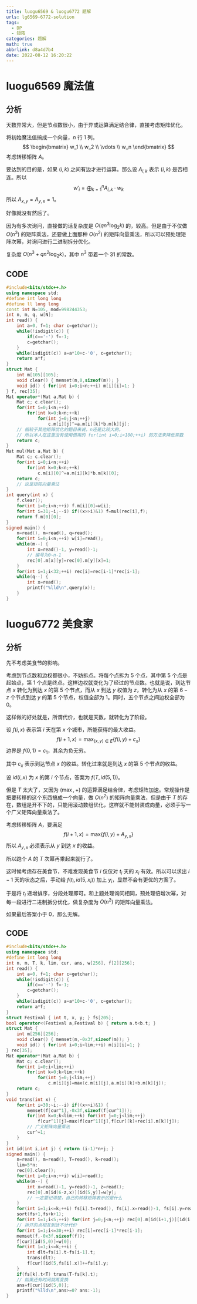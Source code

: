 ```yaml
---
title: luogu6569 & luogu6772 题解
urls: lg6569-6772-solution
tags:
  - DP
  - 矩阵
categories: 题解
math: true
abbrlink: d8a4d7b4
date: 2022-08-12 16:20:22
---
```


# luogu6569 魔法值

## 分析

天数异常大，但是节点数很小，由于异或运算满足结合律，直接考虑矩阵优化。

<!--more-->

将初始魔法值搞成一个向量，$n$ 行 $1$ 列。
$$
\begin{bmatrix}
w_1
\\
w_2
\\
\vdots
\\
w_n
\end{bmatrix}
$$
考虑转移矩阵 $A$。

要达到的目的是，如果 $(i,k)$ 之间有边才进行运算。那么设 $A_{i,k}$ 表示 $(i,k)$ 是否相连。所以
$$
w'_i = \bigoplus_{k=1}^n A_{i,k} \cdot w_k
$$
所以 $A_{x,y} = A_{y,x} = 1$。

好像就没有然后了。

因为有多次询问，直接做的话复杂度是 $O(qn^3 \log_2 k)$ 的，较高。但是由于不仅做 $O(n^3)$ 的矩阵乘法，还要做上面那种 $O(n^2)$ 的矩阵向量乘法，所以可以预处理矩阵次幂，对询问进行二进制拆分优化。

复杂度 $O(n^3 + qn^2 \log_2 k)$，其中 $n^3$ 带着一个 $31$ 的常数。

## CODE

```cpp
#include<bits/stdc++.h>
using namespace std;
#define int long long 
#define ll long long
const int N=105, mod=998244353;
int n, m, q, w[N];
int read() {
	int a=0, f=1; char c=getchar();
	while(!isdigit(c)) {
		if(c=='-') f=-1;
		c=getchar();
	}
	while(isdigit(c)) a=a*10+c-'0', c=getchar();
	return a*f;
}
struct Mat {
	int m[105][105];
	void clear() { memset(m,0,sizeof(m)); }
	void id() { for(int i=0;i<n;++i) m[i][i]=1; }
} f, rec[35];
Mat operator*(Mat a,Mat b) {
	Mat c; c.clear();
	for(int i=0;i<n;++i)
		for(int k=0;k<n;++k)
			for(int j=0;j<n;++j)
				c.m[i][j]^=a.m[i][k]*b.m[k][j];
    // 相较于其他矩阵优化的题目来说，n还是比较大的。
    // 所以本人在这里没有使用惯用的 for(int i=0;i<100;++i) 的方法来降低常数
	return c;
}
Mat mul(Mat a,Mat b) {
	Mat c; c.clear();
	for(int i=0;i<n;++i)
		for(int k=0;k<n;++k)
			c.m[i][0]^=a.m[i][k]*b.m[k][0];
	return c;
    // 这是矩阵向量乘法
}
int query(int x) {
	f.clear();
	for(int i=0;i<n;++i) f.m[i][0]=w[i];
	for(int i=31;~i;--i) if((x>>i)&1) f=mul(rec[i],f);
	return f.m[0][0];
}
signed main() {
	n=read(), m=read(), q=read();
	for(int i=0;i<n;++i) w[i]=read();
	while(m--) {
		int x=read()-1, y=read()-1;
        // 编号为0~n-1
		rec[0].m[x][y]=rec[0].m[y][x]=1;
	}
	for(int i=1;i<32;++i) rec[i]=rec[i-1]*rec[i-1];
	while(q--) {
		int x=read();
		printf("%lld\n",query(x));
	}
}
```

# luogu6772 美食家

## 分析

先不考虑美食节的影响。

考虑到节点数和边权都很小，不妨拆点。将每个点拆为 $5$ 个点，其中第 $5$ 个点是起始点，第 $1$ 个点是终点。这样边权就变化为了经过的节点数。也就是说，到达节点 $x$ 转化为到达 $x$ 的第 $5$ 个节点，而从 $x$ 到达 $y$ 权值为 $z$，转化为从 $x$ 的第 $6-z$ 个节点到达 $y$ 的第 $5$ 个节点，权值全部为 $1$。同时，五个节点之间边权全部为 $0$。

这样做的好处就是，所谓代价，也就是天数，就转化为了阶段。

设 $f(i,x)$ 表示第 $i$ 天在第 $x$ 个城市，所能获得的最大收益。
$$
f(i+1,x) = \max_{(x,y) \in E} \{ f(i,y) + c_x \}
$$
边界是 $f(0,1)=c_1$，其余为负无穷。

其中 $c_x$ 表示到达节点 $x$ 的收益。转化过来就是到达 $x$ 的第 $5$ 个节点的收益。

设 $id(i,x)$ 为 $x$ 的第 $i$ 个节点，答案为 $f \big( T,id(5,1) \big)$。

但是 $T$ 太大了，又因为 $(\max,+)$ 的运算满足结合律，考虑矩阵加速。常规操作是把要转移的这个东西搞成一个向量，做 $O(n^2)$ 的矩阵向量乘法，但是由于 $T$ 的存在，数组是开不下的，只能用滚动数组优化，这样就不能封装成向量，必须手写一个广义矩阵向量乘法了。

考虑转移矩阵 $A$，要满足
$$
f(i+1,x) = \max_{}\{ f(i,y) + A_{y,x}  \}
$$
所以 $A_{y,x}$ 必须表示从 $y$ 到达 $x$ 的收益。

所以跑个 $A$ 的 $T$ 次幂再乘起来就行了。

这时候考虑存在美食节，不难发现美食节 $i$ 仅仅对 $t_i$ 天的 $x_i$ 有效。所以可以求出 $i-1$ 天的状态之后，手动给 $f \big(t_i,id(5,x_i) \big)$ 加上 $y_i$，显然不会有更优的方案了。

于是将 $t_i$ 递增排序，分段处理即可。和上题处理询问相同，预处理倍增次幂，对每一段进行二进制拆分优化，做复杂度为 $O(n^2)$ 的矩阵向量乘法。

如果最后答案小于 $0$，那么无解。

## CODE

```cpp
#include<bits/stdc++.h>
using namespace std;
#define int long long
int n, m, T, k, lim, cur, ans, w[256], f[2][256];
int read() {
	int a=0, f=1; char c=getchar();
	while(!isdigit(c)) {
		if(c=='-') f=-1;
		c=getchar();
	}
	while(isdigit(c)) a=a*10+c-'0', c=getchar();
	return a*f;
}
struct Festival { int t, x, y; } fs[205];
bool operator<(Festival a,Festival b) { return a.t<b.t; }
struct Mat {
	int m[256][256];
	void clear() { memset(m,-0x3f,sizeof(m)); }
	void id() { for(int i=0;i<lim;++i) m[i][i]=1; }
} rec[35];
Mat operator*(Mat a,Mat b) {
	Mat c; c.clear();
	for(int i=0;i<lim;++i)
		for(int k=0;k<lim;++k)
			for(int j=0;j<lim;++j)
				c.m[i][j]=max(c.m[i][j],a.m[i][k]+b.m[k][j]);
	return c;
}
void trans(int x) {
	for(int i=30;~i;--i) if((x>>i)&1) {
		memset(f[cur^1],-0x3f,sizeof(f[cur^1]));
		for(int k=0;k<lim;++k) for(int j=0;j<lim;++j)
			f[cur^1][j]=max(f[cur^1][j],f[cur][k]+rec[i].m[k][j]);
        // 广义矩阵向量乘法
		cur^=1;
	}
}
int id(int i,int j) { return (i-1)*n+j; }
signed main() {
	n=read(), m=read(), T=read(), k=read();
	lim=5*n;
	rec[0].clear();
	for(int i=0;i<n;++i) w[i]=read();
	while(m--) {
		int x=read()-1, y=read()-1, z=read();
		rec[0].m[id(6-z,x)][id(5,y)]=w[y];
        // 一定要记清楚，自己的转移矩阵表示的是什么
	}
	for(int i=1;i<=k;++i) fs[i].t=read(), fs[i].x=read()-1, fs[i].y=read();
	sort(fs+1,fs+k+1);
	for(int i=1;i<5;++i) for(int j=0;j<n;++j) rec[0].m[id(i+1,j)][id(i,j)]=0;
    // 拆开的点相互到达不计代价
	for(int i=1;i<=30;++i) rec[i]=rec[i-1]*rec[i-1];
	memset(f,-0x3f,sizeof(f));
	f[cur][id(5,0)]=w[0];
	for(int i=1;i<=k;++i) {
		int dlt=fs[i].t-fs[i-1].t;
		trans(dlt);
		f[cur][id(5,fs[i].x)]+=fs[i].y;
	}
	if(fs[k].t<T) trans(T-fs[k].t);
    // 如果还有时间就再变换
	ans=f[cur][id(5,0)];
	printf("%lld\n",ans>=0? ans:-1);
}
```
